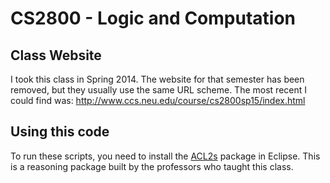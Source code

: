 # CS2800 - Logic and Computation

## Class Website
I took this class in Spring 2014. The website for that semester has been removed, but they usually use the same URL scheme. The most recent I could find was: http://www.ccs.neu.edu/course/cs2800sp15/index.html

## Using this code
To run these scripts, you need to install the [ACL2s](http://acl2s.ccs.neu.edu/acl2s/doc/) package in Eclipse. This is a reasoning package built by the professors who taught this class. 
